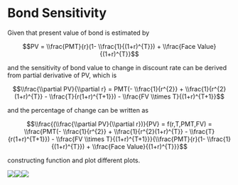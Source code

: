 Bond Sensitivity
================

Given that present value of bond is estimated by

$$PV = \\frac{PMT}{r}(1- \\frac{1}{(1+r)^{T}}) + \\frac{Face Value}{(1+r)^{T}}$$

and the sensitivity of bond value to change in discount rate can be derived from partial derivative of PV, which is

$$\\frac{\\partial PV}{\\partial r} = PMT(- \\frac{1}{r^{2}} + \\frac{1}{r^{2}(1+r)^{T}} - \\frac{T}{r(1+r)^{T+1}}) - \\frac{FV \\times T}{(1+r)^{T+1}}$$

and the percentage of change can be written as

$$\\frac{(\\frac{\\partial PV}{\\partial r})}{PV} = f(r,T,PMT,FV) = \\frac{PMT(- \\frac{1}{r^{2}} + \\frac{1}{r^{2}(1+r)^{T}} - \\frac{T}{r(1+r)^{T+1}}) - \\frac{FV \\times T}{(1+r)^{T+1}}}{\\frac{PMT}{r}(1- \\frac{1}{(1+r)^{T}}) + \\frac{Face Value}{(1+r)^{T}}}$$

constructing function and plot different plots.

![](Bond_Sensitivity_files/figure-markdown_github/bond%20bondsens%20plot-1.png)![](Bond_Sensitivity_files/figure-markdown_github/bond%20bondsens%20plot-2.png)![](Bond_Sensitivity_files/figure-markdown_github/bond%20bondsens%20plot-3.png)
